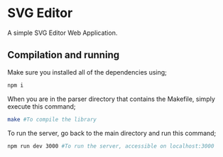 # SVG Editor

A simple SVG Editor Web Application.

## Compilation and running

Make sure you installed all of the dependencies using;

```bash
npm i
```

When you are in the parser directory that contains the Makefile, simply execute this command;

```bash
make #To compile the library
```
To run the server, go back to the main directory and run this command;

```bash
npm run dev 3000 #To run the server, accessible on localhost:3000
```
